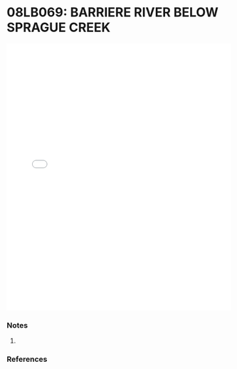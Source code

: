 # 08LB069: BARRIERE RIVER BELOW SPRAGUE CREEK

<iframe src="/distribution_estimation/_static/stations/08LB069_fdc.html" width="100%" height="600" frameborder="0"></iframe>

### Notes
1. 

### References

